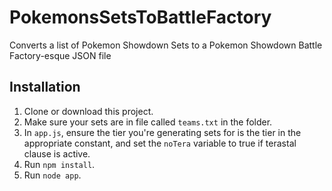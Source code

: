 # PokemonsSetsToBattleFactory
Converts a list of Pokemon Showdown Sets to a Pokemon Showdown Battle Factory-esque JSON file


## Installation
1. Clone or download this project.
2. Make sure your sets are in file called ``teams.txt`` in the folder.
3. In ``app.js``, ensure the tier you're generating sets for is the tier in the appropriate constant, and set the ``noTera`` variable to true if terastal clause is active.
4. Run ``npm install``.
5. Run ``node app``.
